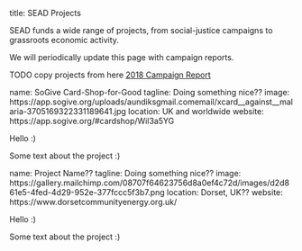 title: SEAD Projects

SEAD funds a wide range of projects, from social-justice campaigns to grassroots economic activity.

We will periodically update this page with campaign reports.

TODO copy projects from here [2018 Campaign Report](https://mailchi.mp/91e11c73d780/sead-fund-2018-report-supporting-grass-roots-projects-for-change)

<section src='template-project.html'>
name: SoGive Card-Shop-for-Good
tagline: Doing something nice??
image: https://app.sogive.org/uploads/aundiksgmail.comemail/xcard__against__malaria-3705169322331189641.jpg
location: UK and worldwide
website: https://app.sogive.org/#cardshop/Wil3a5YG

Hello :)

Some text about the project :)
</section>


<section src='template-project.html'>
name: Project Name??
tagline: Doing something nice??
image: https://gallery.mailchimp.com/08707f64623756d8a0ef4c72d/images/d2d861e5-4fed-4d29-952e-377fccc5f3b7.png
location: Dorset, UK??
website: https://www.dorsetcommunityenergy.org.uk/

Hello :)

Some text about the project :)


</section>

